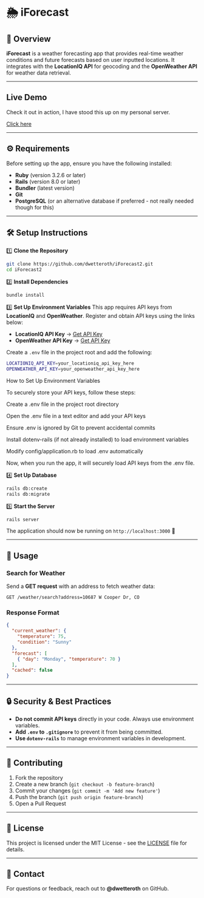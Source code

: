 # 🌦️ iForecast

## 📌 Overview
**iForecast** is a weather forecasting app that provides real-time weather conditions and future forecasts based on user inputted locations. It integrates with the **LocationIQ API** for geocoding and the **OpenWeather API** for weather data retrieval.

---

## Live Demo

Check it out in action, I have stood this up on my personal server.

<a href="http://18.209.226.222/" target="_blank">Click here</a>

---

## ⚙️ Requirements
Before setting up the app, ensure you have the following installed:

- **Ruby** (version 3.2.6 or later)
- **Rails** (version 8.0 or later)
- **Bundler** (latest version)
- **Git**
- **PostgreSQL** (or an alternative database if preferred - not really needed though for this)

---

## 🛠️ Setup Instructions

1️⃣ **Clone the Repository**
```bash
git clone https://github.com/dwetteroth/iForecast2.git
cd iForecast2
```

2️⃣ **Install Dependencies**
```bash
bundle install
```

3️⃣ **Set Up Environment Variables**
This app requires API keys from **LocationIQ** and **OpenWeather**. Register and obtain API keys using the links below:

- **LocationIQ API Key** → [Get API Key](https://locationiq.com/)
- **OpenWeather API Key** → [Get API Key](https://openweathermap.org/api)

Create a `.env` file in the project root and add the following:
```bash
LOCATIONIQ_API_KEY=your_locationiq_api_key_here
OPENWEATHER_API_KEY=your_openweather_api_key_here
```

How to Set Up Environment Variables

To securely store your API keys, follow these steps:

Create a .env file in the project root directory

Open the .env file in a text editor and add your API keys

Ensure .env is ignored by Git to prevent accidental commits

Install dotenv-rails (if not already installed) to load environment variables

Modify config/application.rb to load .env automatically

Now, when you run the app, it will securely load API keys from the .env file.


4️⃣ **Set Up Database**
```bash
rails db:create
rails db:migrate
```

5️⃣ **Start the Server**
```bash
rails server
```

The application should now be running on `http://localhost:3000` 🚀

---

## 📌 Usage
### **Search for Weather**
Send a **GET request** with an address to fetch weather data:
```
GET /weather/search?address=10687 W Cooper Dr, CO
```
### **Response Format**
```json
{
  "current_weather": {
    "temperature": 75,
    "condition": "Sunny"
  },
  "forecast": [
    { "day": "Monday", "temperature": 70 }
  ],
  "cached": false
}
```

---

## 🔒 Security & Best Practices
- **Do not commit API keys** directly in your code. Always use environment variables.
- **Add `.env` to `.gitignore`** to prevent it from being committed.
- **Use `dotenv-rails`** to manage environment variables in development.

---

## 🤝 Contributing
1. Fork the repository
2. Create a new branch (`git checkout -b feature-branch`)
3. Commit your changes (`git commit -m 'Add new feature'`)
4. Push the branch (`git push origin feature-branch`)
5. Open a Pull Request

---

## 📄 License
This project is licensed under the MIT License - see the [LICENSE](LICENSE) file for details.

---

## 📧 Contact
For questions or feedback, reach out to **@dwetteroth** on GitHub.


